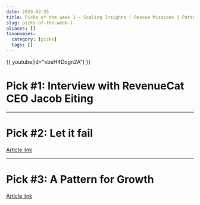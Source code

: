 ```yaml
---
date: 2023-02-25
title: Picks of the week 1 - Scaling Insights | Rescue Missions | Pattern for Growth
slug: picks-of-the-week-1
aliases: []
taxonomies:
  category: [picks]
  tags: []
---
```


<div class=" mb-4">
    {{ youtube(id="xbeH4Dogn2A") }}
</div>

# Pick #1: Interview with RevenueCat CEO Jacob Eiting

<hr class="mt-8 mb-12"/>
 
# Pick #2: Let it fail

[Article link](https://www.maxcountryman.com/articles/let-it-fail)

<hr class="mt-8 mb-12"/>

# Pick #3: A Pattern for Growth 

[Article link](https://www.wking.dev/library/a-pattern-for-growth)
